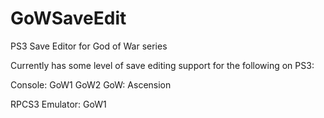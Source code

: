 # GoWSaveEdit
PS3 Save Editor for God of War series


Currently has some level of save editing support for the following on PS3:

Console:
GoW1
GoW2
GoW: Ascension

RPCS3 Emulator:
GoW1
